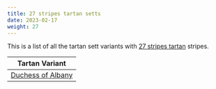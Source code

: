 ```yaml
---
title: 27 stripes tartan setts
date: 2023-02-17
weight: 27
---
```

This is a list of all the tartan sett variants with [27 stripes tartan](/stripes/stripes27/) stripes.

| Tartan Variant |
|---------------|
| [Duchess of Albany](/tartans/r/4/b28/k16/g4/k2/g4/k2/g8/k2/g4/k2/g4/b8/g4/b8/g4/k2/g4/k2/g8/k2/g4/k2/g4/k16/b28/y/4/)||
